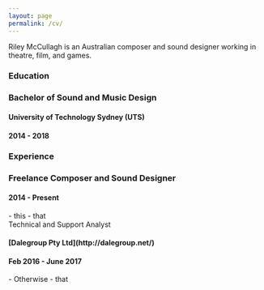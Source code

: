 ```yaml
---
layout: page
permalink: /cv/
---
```


Riley McCullagh is an Australian composer and sound designer working in theatre, film, and games.

### Education

<div class="greybox">

<h3>Bachelor of Sound and Music Design</h3>
<h4>University of Technology Sydney (UTS) </h4>
<h4>2014 - 2018</h4>                            

</div>

### Experience
<div class="greybox">
<h3>Freelance Composer and Sound Designer</h3>

<h4>2014 - Present</h4>
- this
- that

</div>

<div class="greybox">
Technical and Support Analyst

<h4>[Dalegroup Pty Ltd](http://dalegroup.net/)</h4>
<h4>Feb 2016 - June 2017</h4>
- Otherwise
- that

</div>
